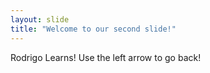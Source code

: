 ```yaml
---
layout: slide
title: "Welcome to our second slide!"
---
```

Rodrigo Learns!
Use the left arrow to go back!
